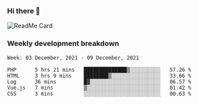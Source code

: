### Hi there 👋

<!--
**itzcy/itzcy** is a ✨ _special_ ✨ repository because its `README.md` (this file) appears on your GitHub profile.

Here are some ideas to get you started:

- 🔭 I’m currently working on ...
- 🌱 I’m currently learning ...
- 👯 I’m looking to collaborate on ...
- 🤔 I’m looking for help with ...
- 💬 Ask me about ...
- 📫 How to reach me: ...
- 😄 Pronouns: ...
- ⚡ Fun fact: ...
-->
![ReadMe Card](https://github-readme-stats.vercel.app/api?username=itzcy&show_icons=true&title_color=2d3198&icon_color=797cb8&text_color=24292e&bg_color=f6f8fa)

### Weekly development breakdown
<!--START_SECTION:waka-->
```text
Week: 03 December, 2021 - 09 December, 2021

PHP      5 hrs 21 mins   ██████████████▒░░░░░░░░░░   57.26 % 
HTML     3 hrs 9 mins    ████████▒░░░░░░░░░░░░░░░░   33.66 % 
Log      36 mins         █▓░░░░░░░░░░░░░░░░░░░░░░░   06.57 % 
Vue.js   7 mins          ▒░░░░░░░░░░░░░░░░░░░░░░░░   01.42 % 
CSS      3 mins          ░░░░░░░░░░░░░░░░░░░░░░░░░   00.63 % 
```
<!--END_SECTION:waka-->
